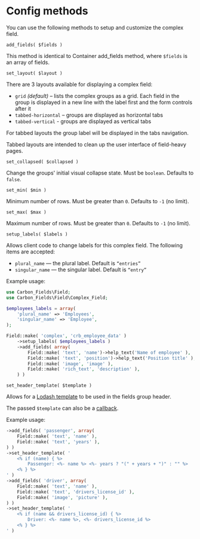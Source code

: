 # Config methods

You can use the following methods to setup and customize the complex field.

`add_fields( $fields )`

This method is identical to Container add_fields method, where `$fields` is an array of fields.

`set_layout( $layout )`

There are 3 layouts available for displaying a complex field:

* `grid` *(default)* – lists the complex groups as a grid. Each field in the group is displayed in a new line with the label first and the form controls after it
* `tabbed-horizontal` – groups are displayed as horizontal tabs
* `tabbed-vertical` - groups are displayed as vertical tabs

For tabbed layouts the group label will be displayed in the tabs navigation.

Tabbed layouts are intended to clean up the user interface of field-heavy pages.

`set_collapsed( $collapsed )`

Change the groups' initial visual collapse state. Must be `boolean`. Defaults to `false`.

`set_min( $min )`

Minimum number of rows. Must be greater than `0`. Defaults to `-1` (no limit).

`set_max( $max )`

Maximum number of rows. Must be greater than `0`. Defaults to `-1` (no limit).

`setup_labels( $labels )`

Allows client code to change labels for this complex field. The following items are accepted:

* `plural_name` — the plural label. Default is `“entries”`
* `singular_name` — the singular label. Default is `“entry”`

Example usage:

```php
use Carbon_Fields\Field;
use Carbon_Fields\Field\Complex_Field;

$employees_labels = array(
	'plural_name' => 'Employees',
	'singular_name' => 'Employee',
);

Field::make( 'complex', 'crb_employee_data' )
	->setup_labels( $employees_labels )
	->add_fields( array(
		Field::make( 'text', 'name')->help_text('Name of employee' ),
		Field::make( 'text', 'position')->help_text('Position title' ),
		Field::make( 'image', 'image' ),
		Field::make( 'rich_text', 'description' ),
	) )
```

`set_header_template( $template )`

Allows for a [Lodash template](https://lodash.com/docs/4.17.4#template) to be used in the fields group header.

The passed `$template` can also be a [callback](http://php.net/manual/en/language.types.callable.php).

Example usage:

```php
->add_fields( 'passenger', array(
    Field::make( 'text', 'name' ),
    Field::make( 'text', 'years' ),
) )
->set_header_template( '
    <% if (name) { %>
        Passenger: <%- name %> <%- years ? "(" + years + ")" : "" %>
    <% } %>
' )
->add_fields( 'driver', array(
    Field::make( 'text', 'name' ),
    Field::make( 'text', 'drivers_license_id' ),
    Field::make( 'image', 'picture' ),
) )
->set_header_template( '
    <% if (name && drivers_license_id) { %>
        Driver: <%- name %>, <%- drivers_license_id %>
    <% } %>
' )
```
